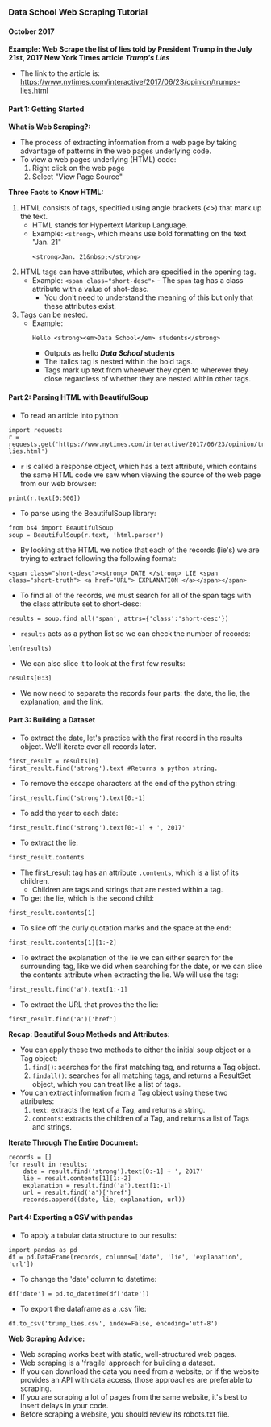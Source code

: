 ### Data School Web Scraping Tutorial
#### October 2017


**Example: Web Scrape the list of lies told by President Trump in the July 21st, 2017 New York Times article *Trump's Lies***
* The link to the article is: https://www.nytimes.com/interactive/2017/06/23/opinion/trumps-lies.html

#### Part 1: Getting Started
**What is Web Scraping?:**
* The process of extracting information from a web page by taking advantage of patterns in the web pages underlying code.
* To view a web pages underlying (HTML) code:
    1) Right click on the web page
    2) Select "View Page Source"

**Three Facts to Know HTML:**
1) HTML consists of tags, specified using angle brackets (<>) that mark up the text.
    * HTML stands for Hypertext Markup Language.
    * Example: `<strong>`, which means use bold formatting on the text "Jan. 21"
        ~~~
        <strong>Jan. 21&nbsp;</strong>
        ~~~
2) HTML tags can have attributes, which are specified in the opening tag.
    * Example: `<span class="short-desc">` - The `span` tag has a class attribute with a value of shot-desc.
        * You don't need to understand the meaning of this but only that these attributes exist.
3) Tags can be nested.
    * Example:
        ~~~
        Hello <strong><em>Data School</em> students</strong>
        ~~~
        * Outputs as hello ***Data School*** **students**
        * The italics tag is nested within the bold tags.
        * Tags mark up text from wherever they open to wherever they close regardless of whether they are nested within other tags.

#### Part 2: Parsing HTML with BeautifulSoup
* To read an article into python:
~~~
import requests
r = requests.get('https://www.nytimes.com/interactive/2017/06/23/opinion/trumps-lies.html')
~~~
* `r` is called a response object, which has a text attribute, which contains the same HTML code we saw when viewing the source of the web page from our web browser:
~~~
print(r.text[0:500])
~~~
* To parse using the BeautifulSoup library:
~~~
from bs4 import BeautifulSoup
soup = BeautifulSoup(r.text, 'html.parser')
~~~
* By looking at the HTML we notice that each of the records (lie's) we are trying to extract following the following format:
~~~
<span class="short-desc"><strong> DATE </strong> LIE <span class="short-truth"> <a href="URL"> EXPLANATION </a></span></span>
~~~
* To find all of the records, we must search for all of the span tags with the class attribute set to short-desc:
~~~
results = soup.find_all('span', attrs={'class':'short-desc'})
~~~
* `results` acts as a python list so we can check the number of records:
~~~
len(results)
~~~
* We can also slice it to look at the first few results:
~~~
results[0:3]
~~~
* We now need to separate the records four parts: the date, the lie, the explanation, and the link.

#### Part 3: Building a Dataset
* To extract the date, let's practice with the first record in the results object. We'll iterate over all records later.
~~~
first_result = results[0]
first_result.find('strong').text #Returns a python string.
~~~
* To remove the escape characters at the end of the python string:
~~~
first_result.find('strong').text[0:-1]
~~~
* To add the year to each date:
~~~
first_result.find('strong').text[0:-1] + ', 2017'
~~~
* To extract the lie:
~~~
first_result.contents
~~~
* The first_result tag has an attribute `.contents`, which is a list of its children.
    * Children are tags and strings that are nested within a tag.
* To get the lie, which is the second child:
~~~
first_result.contents[1]
~~~    
* To slice off the curly quotation marks and the space at the end:
~~~
first_result.contents[1][1:-2]
~~~
* To extract the explanation of the lie we can either search for the surrounding tag, like we did when searching for the date, or we can slice the contents attribute when extracting the lie. We will use the tag:
~~~
first_result.find('a').text[1:-1]
~~~
* To extract the URL that proves the the lie:
~~~
first_result.find('a')['href']
~~~

**Recap: Beautiful Soup Methods and Attributes:**
* You can apply these two methods to either the initial soup object or a Tag object:
    1) `find()`: searches for the first matching tag, and returns a Tag object.
    2) `findall()`: searches for all matching tags, and returns a ResultSet object, which you can treat like a list of tags.
* You can extract information from a Tag object using these two attributes:
    1) `text`: extracts the text of a Tag, and returns a string.
    2) `contents`: extracts the children of a Tag, and returns a list of Tags and strings.

**Iterate Through The Entire Document:**
~~~
records = []
for result in results:
    date = result.find('strong').text[0:-1] + ', 2017'
    lie = result.contents[1][1:-2]
    explanation = result.find('a').text[1:-1]
    url = result.find('a')['href']
    records.append((date, lie, explanation, url))
~~~

#### Part 4: Exporting a CSV with pandas
* To apply a tabular data structure to our results:
~~~
import pandas as pd
df = pd.DataFrame(records, columns=['date', 'lie', 'explanation', 'url'])
~~~
* To change the 'date' column to datetime:
~~~
df['date'] = pd.to_datetime(df['date'])
~~~
* To export the dataframe as a .csv file:
~~~
df.to_csv('trump_lies.csv', index=False, encoding='utf-8')
~~~

**Web Scraping Advice:**
* Web scraping works best with static, well-structured web pages.
* Web scraping is a 'fragile' approach for building a dataset.
* If you can download the data you need from a website, or if the website provides an API with data access, those approaches are preferable to scraping.
* If you are scraping a lot of pages from the same website, it's best to insert delays in your code.
* Before scraping a website, you should review its robots.txt file. 
